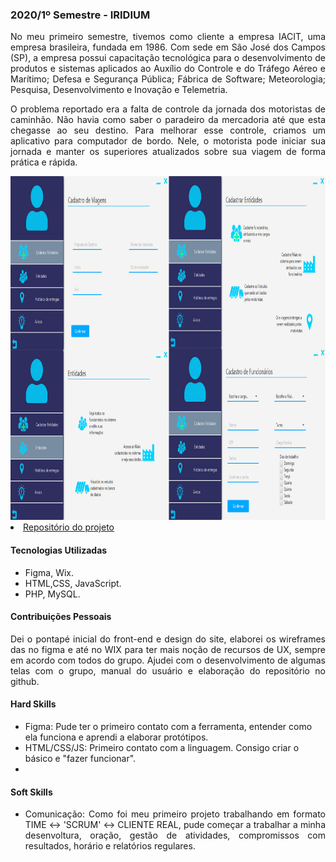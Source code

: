  ### 2020/1º Semestre - IRIDIUM
<p align="justify">No meu primeiro semestre, tivemos como cliente a empresa IACIT, uma empresa brasileira, fundada em 1986. Com sede em São José dos Campos (SP), a empresa possui capacitação tecnológica para o desenvolvimento de produtos e sistemas aplicados ao Auxílio do Controle e do Tráfego Aéreo e Marítimo; Defesa e Segurança Pública; Fábrica de Software; Meteorologia; Pesquisa, Desenvolvimento e Inovação e Telemetria.</p>
<p align="justify">O problema reportado era a falta de controle da jornada dos motoristas de caminhão. Não havia como saber o paradeiro da mercadoria até que esta chegasse ao seu destino. Para melhorar esse controle, criamos um aplicativo para computador de bordo. Nele, o motorista pode iniciar sua jornada e manter os superiores atualizados sobre sua viagem de forma prática e rápida.</p>

 <img src="https://github.com/YamadaYuu/Portifolio/blob/main/Images/WTF2.jpg"  height="550px">
 <li><a href="https://github.com/Syank/PI-JornadaDeMotoristas">Repositório do projeto</a></li>
 
#### Tecnologias Utilizadas
- Figma, Wix.
- HTML,CSS, JavaScript.
- PHP, MySQL.

#### Contribuições Pessoais
<p align="justify">Dei o pontapé inicial do front-end e design do site, elaborei os wireframes das no figma e até no WIX para ter mais noção de recursos de UX, sempre em acordo com todos do grupo. Ajudei com o desenvolvimento de algumas telas com o grupo, manual do usuário e elaboração do repositório no github.</p>
 
#### Hard Skills
- Figma: Pude ter o primeiro contato com a ferramenta, entender como ela funciona e aprendi a elaborar protótipos.
- HTML/CSS/JS: Primeiro contato com a linguagem. Consigo criar o básico e "fazer funcionar".
- 
#### Soft Skills
- <p align="justify">Comunicação: Como foi meu primeiro projeto trabalhando em formato TIME ↔ 'SCRUM' ↔ CLIENTE REAL, pude começar a trabalhar a minha desenvoltura, oração, gestão de atividades, compromissos com resultados, horário e relatórios regulares.</p>
 
 
